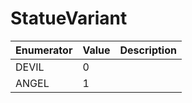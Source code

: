 # StatueVariant

| Enumerator | Value | Description |
| ---------- | ----- | ----------- |
| DEVIL      | 0     |             |
| ANGEL      | 1     |             |
